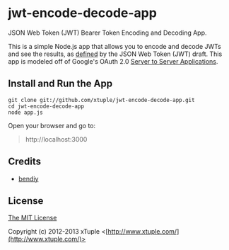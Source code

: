 jwt-encode-decode-app
==========================

JSON Web Token (JWT) Bearer Token Encoding and Decoding App.

This is a simple Node.js app that allows you to encode and decode JWTs and see the results, as [defined](http://tools.ietf.org/html/draft-ietf-oauth-json-web-token-06)
by the JSON Web Token (JWT) draft. This app is modeled off of Google's OAuth 2.0 [Server to Server Applications](https://developers.google.com/accounts/docs/OAuth2ServiceAccount).

Install and Run the App
------------------------------
    git clone git://github.com/xtuple/jwt-encode-decode-app.git
    cd jwt-encode-decode-app
    node app.js

Open your browser and go to:
> http://localhost:3000

## Credits

  - [bendiy](http://github.com/bendiy)

## License

[The MIT License](http://opensource.org/licenses/MIT)

Copyright (c) 2012-2013 xTuple <[http://www.xtuple.com/](http://www.xtuple.com/)>